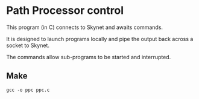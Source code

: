 # Path Processor control

This program (in C) connects to Skynet and awaits commands.

It is designed to launch programs locally and pipe the output back across a socket to Skynet.

The commands allow sub-programs to be started and interrupted.

## Make

`gcc -o ppc ppc.c`

